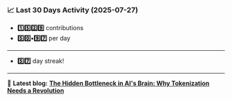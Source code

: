 <!--START_STATS-->
### 📈 Last 30 Days Activity (2025-07-27)  
- **1️⃣5️⃣2️⃣9️⃣** contributions  
- **5️⃣0️⃣•9️⃣7️⃣** per day
---
- **5️⃣7️⃣** day streak!
---
📝 **Latest blog:** [**The Hidden Bottleneck in AI's Brain: Why Tokenization Needs a Revolution**](https://andriak.com/blog/tokenization-revolution)
<!--END_STATS-->
